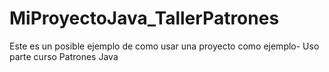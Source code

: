 # MiProyectoJava_TallerPatrones
Este es un posible ejemplo de como usar una proyecto como ejemplo- Uso parte curso Patrones Java
